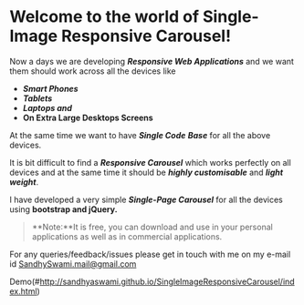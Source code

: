 Welcome to the world of Single-Image Responsive Carousel!
===================


Now a days we are developing ***Responsive Web Applications*** and we want them should work across all the devices like 

 - ***Smart Phones***
 - ***Tablets***
 - ***Laptops and***
 - **On Extra Large Desktops Screens**

At the same time we want to have ***Single Code*** ***Base*** for all the above devices.

It is bit difficult to find a ***Responsive Carousel*** which works perfectly on all devices and at the same time it should be ***highly customisable*** and ***light weight***.

I have developed a very simple ***Single-Page Carousel*** for all the devices using **bootstrap and jQuery.**

> **Note:**It is free, you can download and use in your personal applications as well as in commercial applications.

For any queries/feedback/issues please get in touch with me on my e-mail id SandhySwami.mail@gmail.com

Demo(#http://sandhyaswami.github.io/SingleImageResponsiveCarousel/index.html)





